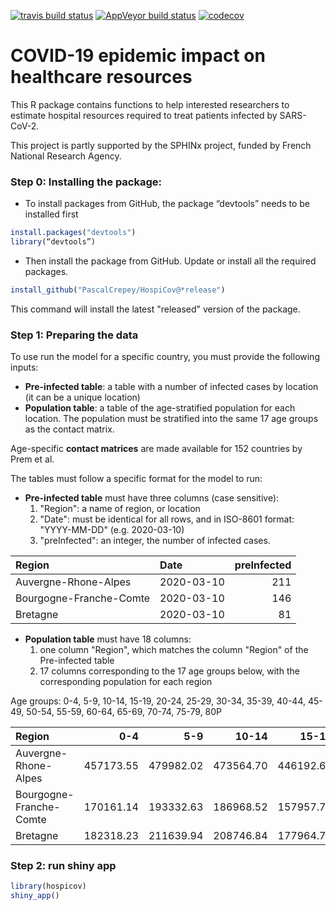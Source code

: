 <!-- badges: start -->

[![travis build status](https://travis-ci.com/PascalCrepey/HospiCov.svg?branch=master)](https://travis-ci.com/PascalCrepey/HospiCov) [![AppVeyor build status](https://ci.appveyor.com/api/projects/status/github/PascalCrepey/HospiCov?branch=master&svg=true)](https://ci.appveyor.com/project/PascalCrepey/HospiCov) [![codecov](https://codecov.io/gh/PascalCrepey/HospiCov/branch/master/graphs/badge.svg)](https://codecov.io/gh/PascalCrepey/HospiCov)

<!-- badges: end -->

# COVID-19 epidemic impact on healthcare resources

This R package contains functions to help interested researchers to estimate hospital resources required to treat patients infected by SARS-CoV-2. 

This project is partly supported by the SPHINx project, funded by French National Research Agency.

### Step 0: Installing the package:
- To install packages from GitHub, the package “devtools” needs to be installed first
```R
install.packages("devtools")
library(“devtools”)
```
- Then install the package from GitHub. Update or install all the required packages.
```R
install_github("PascalCrepey/HospiCov@*release")
```
This command will install the latest "released" version of the package.


### Step 1: Preparing the data

To use run the model for a specific country, you must provide the following inputs:

- **Pre-infected table**: a table with a number of infected cases by location (it can be a unique location)
- **Population table**: a table of the age-stratified population for each location. The population must be stratified into the same 17 age groups as the contact matrix.

Age-specific **contact matrices** are made available for 152 countries by Prem et al.

The tables must follow a specific format for the model to run:

- **Pre-infected table** must have three columns (case sensitive):
  1. "Region": a name of region, or location
  2. "Date": must be identical for all rows, and in ISO-8601 format: "YYYY-MM-DD" (e.g. 2020-03-10)
  3. "preInfected": an integer, the number of infected cases.  


|Region                  |Date       | preInfected|
|:-----------------------|:----------|-----------:|
|Auvergne-Rhone-Alpes    |2020-03-10 |         211|
|Bourgogne-Franche-Comte |2020-03-10 |         146|
|Bretagne                |2020-03-10 |          81|

- **Population table** must have 18 columns:
  1. one column "Region", which matches the column "Region" of the Pre-infected table
  2. 17 columns corresponding to the 17 age groups below, with the corresponding population for each region

Age groups: 0-4, 5-9, 10-14, 15-19, 20-24, 25-29, 30-34, 35-39, 40-44,  45-49, 50-54, 55-59, 60-64, 65-69, 70-74, 75-79, 80P

|Region                  |       0-4|       5-9|     10-14|     15-19|     20-24|     25-29|     30-34|     35-39|     40-44|    45-49|     50-54|     55-59|     60-64|     65-69|     70-74|     75-79|       80P|
|:-----------------------|---------:|---------:|---------:|---------:|---------:|---------:|---------:|---------:|---------:|--------:|---------:|---------:|---------:|---------:|---------:|---------:|---------:|
|Auvergne-Rhone-Alpes    | 457173.55| 479982.02| 473564.70| 446192.66| 451363.51| 479052.66| 480439.02| 514600.38| 527126.18| 514953.9| 480081.26| 484827.77| 459145.57| 438335.49| 316475.54| 255891.89| 463162.94|
|Bourgogne-Franche-Comte | 170161.14| 193332.63| 186968.52| 157957.75| 165824.19| 178446.31| 180879.02| 200356.16| 212177.87| 213846.9| 210669.37| 188609.66| 210515.08| 201724.68| 139177.96| 117005.82| 215064.96|
|Bretagne                | 182318.23| 211639.94| 208746.84| 177964.79| 172585.84| 188743.31| 198296.36| 221251.36| 226498.73| 225150.0| 222865.06| 204764.17| 222899.55| 217450.95| 145081.51| 126929.06| 227832.33|

### Step 2: run shiny app

```R
library(hospicov)
shiny_app()
```
